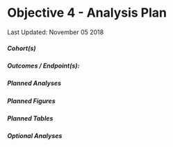Objective 4 - Analysis Plan
================
Last Updated: November 05 2018

##### Cohort(s)

##### Outcomes / Endpoint(s):

##### Planned Analyses

##### Planned Figures

##### Planned Tables

##### Optional Analyses
